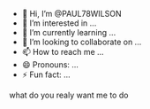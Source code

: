 - 👋 Hi, I’m @PAUL78WILSON
- 👀 I’m interested in ...
- 🌱 I’m currently learning ...
- 💞️ I’m looking to collaborate on ...
- 📫 How to reach me ...
- 😄 Pronouns: ...
- ⚡ Fun fact: ...

<!---
PAUL78WILSON/PAUL78WILSON is a ✨ special ✨ repository because its `README.md` (this file) appears on your GitHub profile.
You can click the Preview link to take a look at your changes.
--->
what do you realy want me to do 
